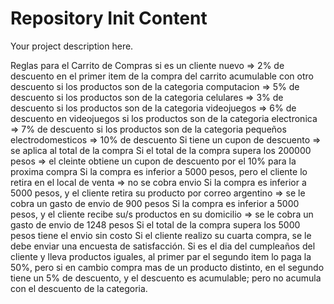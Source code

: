 Repository Init Content
=======================

Your project description here.

Reglas para el Carrito de Compras
si es un cliente nuevo => 2% de descuento en el primer item de la compra del carrito acumulable con otro descuento
si los productos son de la categoria computacion => 5% de descuento
si los productos son de la categoria celulares => 3% de descuento
si los productos son de la categoria videojuegos => 6% de descuento en videojuegos
si los productos son de la categoria electronica => 7% de descuento
si los productos son de la categoria pequeños electrodomesticos => 10% de descuento
Si tiene un cupon de descuento => se aplica al total de la compra
Si el total de la compra supera los 200000 pesos => el cleinte obtiene un cupon de descuento por el 10% para la proxima compra
Si la compra es inferior a 5000 pesos, pero el cliente lo retira en el local de venta => no se cobra envio
Si la compra es inferior a 5000 pesos, y el cliente retira su producto por correo argentino => se le cobra un gasto de envio de 900 pesos
Si la compra es inferior a 5000 pesos, y el cliente recibe su/s productos en su domicilio => se le cobra un gasto de envio de 1248 pesos
Si el total de la compra supera los 5000 pesos tiene el envio sin costo
Si el cliente realizo su cuarta compra, se le debe enviar una encuesta de satisfacción.
Si es el dia del cumpleaños del cliente y lleva productos iguales, al primer par el segundo item lo paga la 50%, pero si en cambio compra mas de un producto distinto, en el segundo tiene un 5% de descuento, y el descuento es acumulable; pero no acumula con el descuento de la categoria.
